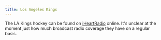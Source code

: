 ```yaml
---
title: Los Angeles Kings
---
```

The LA Kings hockey can be found on [iHeartRadio](https://www.iheart.com/live/la-kings-audio-network-8013/) online.
It's unclear at the moment just how much broadcast radio coverage they have on a regular basis.
